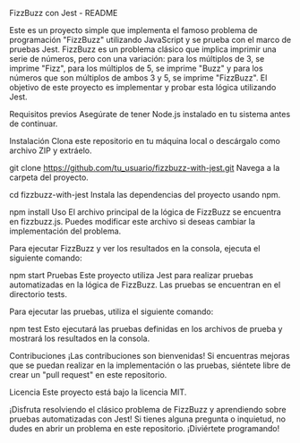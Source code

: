 FizzBuzz con Jest - README

Este es un proyecto simple que implementa el famoso problema de programación "FizzBuzz" utilizando JavaScript y se prueba con el marco de pruebas Jest. FizzBuzz es un problema clásico que implica imprimir una serie de números, pero con una variación: para los múltiplos de 3, se imprime "Fizz", para los múltiplos de 5, se imprime "Buzz" y para los números que son múltiplos de ambos 3 y 5, se imprime "FizzBuzz". El objetivo de este proyecto es implementar y probar esta lógica utilizando Jest.

Requisitos previos
Asegúrate de tener Node.js instalado en tu sistema antes de continuar.

Instalación
Clona este repositorio en tu máquina local o descárgalo como archivo ZIP y extráelo.

git clone https://github.com/tu_usuario/fizzbuzz-with-jest.git
Navega a la carpeta del proyecto.

cd fizzbuzz-with-jest
Instala las dependencias del proyecto usando npm.

npm install
Uso
El archivo principal de la lógica de FizzBuzz se encuentra en fizzbuzz.js. Puedes modificar este archivo si deseas cambiar la implementación del problema.

Para ejecutar FizzBuzz y ver los resultados en la consola, ejecuta el siguiente comando:

npm start
Pruebas
Este proyecto utiliza Jest para realizar pruebas automatizadas en la lógica de FizzBuzz. Las pruebas se encuentran en el directorio tests.

Para ejecutar las pruebas, utiliza el siguiente comando:

npm test
Esto ejecutará las pruebas definidas en los archivos de prueba y mostrará los resultados en la consola.

Contribuciones
¡Las contribuciones son bienvenidas! Si encuentras mejoras que se puedan realizar en la implementación o las pruebas, siéntete libre de crear un "pull request" en este repositorio.

Licencia
Este proyecto está bajo la licencia MIT.

¡Disfruta resolviendo el clásico problema de FizzBuzz y aprendiendo sobre pruebas automatizadas con Jest! Si tienes alguna pregunta o inquietud, no dudes en abrir un problema en este repositorio. ¡Diviértete programando!